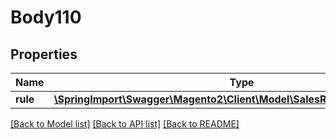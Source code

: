# Body110

## Properties
Name | Type | Description | Notes
------------ | ------------- | ------------- | -------------
**rule** | [**\SpringImport\Swagger\Magento2\Client\Model\SalesRuleDataRuleInterface**](SalesRuleDataRuleInterface.md) |  | 

[[Back to Model list]](../README.md#documentation-for-models) [[Back to API list]](../README.md#documentation-for-api-endpoints) [[Back to README]](../README.md)


